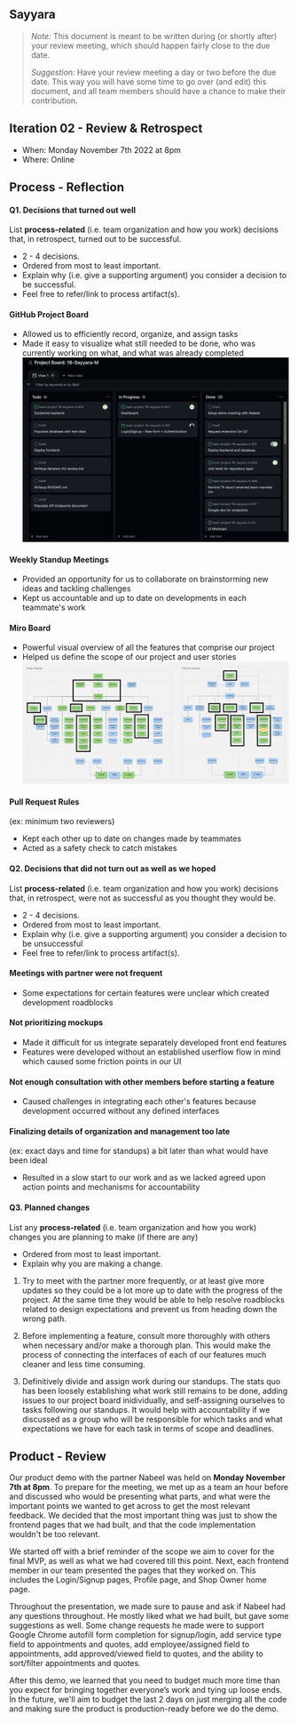 ## Sayyara

> _Note:_ This document is meant to be written during (or shortly after) your review meeting, which should happen fairly close to the due date.
>
> _Suggestion:_ Have your review meeting a day or two before the due date. This way you will have some time to go over (and edit) this document, and all team members should have a chance to make their contribution.


## Iteration 02 - Review & Retrospect

* When: Monday November 7th 2022 at 8pm
* Where: Online

## Process - Reflection


#### Q1. Decisions that turned out well

List **process-related** (i.e. team organization and how you work) decisions that, in retrospect, turned out to be successful.


* 2 - 4 decisions.
* Ordered from most to least important.
* Explain why (i.e. give a supporting argument) you consider a decision to be successful.
* Feel free to refer/link to process artifact(s).

#### GitHub Project Board
 - Allowed us to efficiently record, organize, and assign tasks
 - Made it easy to visualize what still needed to be done, who was currently working on what, and what was already completed
 ![Project Board](ProjectBoard.png)

#### Weekly Standup Meetings
- Provided an opportunity for us to collaborate on brainstorming new ideas and tackling challenges
- Kept us accountable and up to date on developments in each teammate's work

#### Miro Board
- Powerful visual overview of all the features that comprise our project 
- Helped us define the scope of our project and user stories
![Project Board](MiroBoard.png)

#### Pull Request Rules
(ex: minimum two reviewers)
- Kept each other up to date on changes made by teammates
- Acted as a safety check to catch mistakes



#### Q2. Decisions that did not turn out as well as we hoped

List **process-related** (i.e. team organization and how you work) decisions that, in retrospect, were not as successful as you thought they would be.

* 2 - 4 decisions.
* Ordered from most to least important.
* Explain why (i.e. give a supporting argument) you consider a decision to be unsuccessful
* Feel free to refer/link to process artifact(s).


#### Meetings with partner were not frequent
- Some expectations for certain features were unclear which created development roadblocks 

#### Not prioritizing mockups
- Made it difficult for us integrate separately developed front end features
- Features were developed without an established userflow flow in mind which caused some friction points in our UI

#### Not enough consultation with other members before starting a feature
- Caused challenges in integrating each other's features because development occurred without any defined interfaces

#### Finalizing details of organization and management too late
(ex: exact days and time for standups) a bit later than what would have been ideal
- Resulted in a slow start to our work and as we lacked agreed upon action points and mechanisms for accountability



#### Q3. Planned changes

List any **process-related** (i.e. team organization and how you work) changes you are planning to make (if there are any)

* Ordered from most to least important.
* Explain why you are making a change.


1. Try to meet with the partner more frequently, or at least give more updates so they could be a lot more up to date with the progress of the project. At the same time they would be able to help resolve roadblocks related to design expectations and prevent us from heading down the wrong path.

2. Before implementing a feature, consult more thoroughly with others when necessary and/or make a thorough plan. This would make the process of connecting the interfaces of each of our features much cleaner and less time consuming.

3. Definitively divide and assign work during our standups. The stats quo has been loosely establishing what work still remains to be done, adding issues to our project board inidividually, and self-assigning ourselves to tasks following our standups. It would help with accountability if we discussed as a group who will be responsible for which tasks and what expectations we have for each task in terms of scope and deadlines.



## Product - Review

Our product demo with the partner Nabeel was held on **Monday November 7th at 8pm**. To prepare for the meeting, we met up as a team an hour before and discussed who would be presenting what parts, and what were the important points we wanted to get across to get the most relevant feedback. We decided that the most important thing was just to show the frontend pages that we had built, and that the code implementation wouldn't be too relevant. 

We started off with a brief reminder of the scope we aim to cover for the final MVP, as well as what we had covered till this point. Next, each frontend member in our team presented the pages that they worked on. This includes the Login/Signup pages, Profile page, and Shop Owner home page.

Throughout the presentation, we made sure to pause and ask if Nabeel had any questions throughout. He mostly liked what we had built, but gave some suggestions as well.
Some change requests he made were to support Google Chrome autofill form completion for signup/login, add service type field to appointments and quotes, add employee/assigned field to appointments, add approved/viewed field to quotes, and the ability to sort/filter appointments and quotes.

After this demo, we learned that you need to budget much more time than you expect for bringing together everyone’s work and tying up loose ends. In the future, we'll aim to budget the last 2 days on just merging all the code and making sure the product is production-ready before we do the demo.
